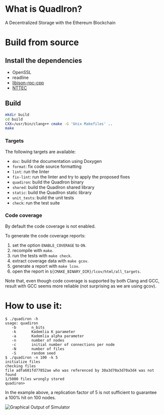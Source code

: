 # What is QuadIron?

A Decentralized Storage with the Ethereum Blockchain

# Build from source

## Install the dependencies

- OpenSSL
- readline
- [libjson-rpc-cpp](https://github.com/cinemast/libjson-rpc-cpp)
- [NTTEC](https://github.com/vrancurel/nttec)

## Build

```sh
mkdir build
cd build
CXX=/usr/bin/clang++ cmake -G 'Unix Makefiles' ..
make
```

### Targets

The following targets are available:

- `doc`: build the documentation using Doxygen
- `format`: fix code source formatting
- `lint`: run the linter
- `fix-lint`: run the linter and try to apply the proposed fixes
- `quadiron`: build the QuadIron binary
- `shared`: build the QuadIron shared library
- `static`: build the QuadIron static library
- `unit_tests`: build the unit tests
- `check`: run the test suite

### Code coverage

By default the code coverage is not enabled.

To generate the code coverage reports:
1. set the option `ENABLE_COVERAGE` to `ON`.
2. recompile with `make`.
3. run the tests with `make check`.
4. extract coverage data with `make gcov`.
5. generate a report with `make lcov`.
6. open the report in `${CMAKE_BINARY_DIR}/lcov/html/all_targets`.

Note that, even though code coverage is supported by both Clang and GCC, result
with GCC seems more reliable (not surprising as we are using gcov).

# How to use it:

    $ ./quadiron -h
    usage: quadiron
       -b       n_bits
       -k       Kademlia K parameter
       -a       Kademlia alpha parameter
       -n       number of nodes
       -c       initial number of connections per node
       -N       number of files
       -S       random seed
    $ ./quadiron -n 100 -k 5
    initialize files
    checking files
    file adfa681fd77852ae who was referenced by 30a3d70a3d70a3d4 was not found
    1/5000 files wrongly stored
    quadiron>

In the example above, a replication factor of 5 is not sufficient to
guarantee a 100% hit on 100 nodes.

![Graphical Output of Simulator](graphviz.png )
